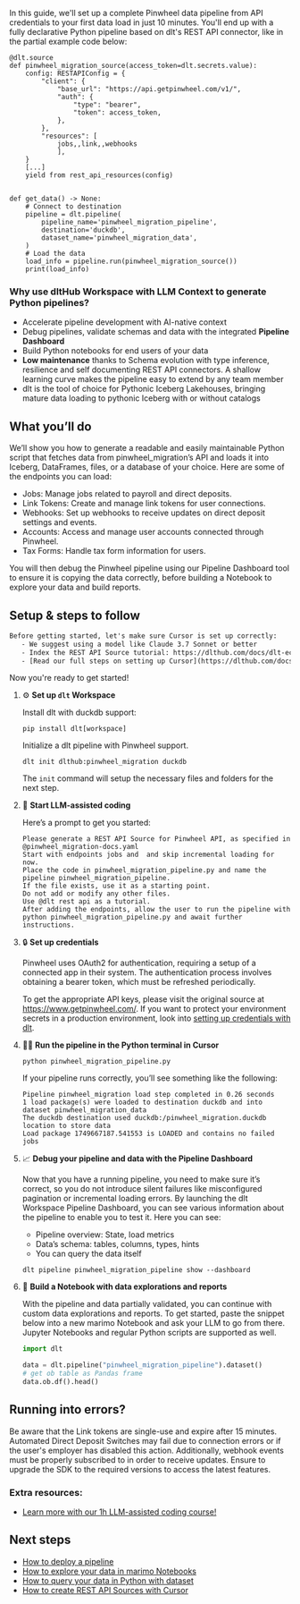 In this guide, we'll set up a complete Pinwheel data pipeline from API credentials to your first data load in just 10 minutes. You'll end up with a fully declarative Python pipeline based on dlt's REST API connector, like in the partial example code below:

```python-outcome
@dlt.source
def pinwheel_migration_source(access_token=dlt.secrets.value):
    config: RESTAPIConfig = {
        "client": {
            "base_url": "https://api.getpinwheel.com/v1/",
            "auth": {
                "type": "bearer",
                "token": access_token,
            },
        },
        "resources": [
            jobs,,link,,webhooks
            ],
    }
    [...]
    yield from rest_api_resources(config)


def get_data() -> None:
    # Connect to destination
    pipeline = dlt.pipeline(
        pipeline_name='pinwheel_migration_pipeline',
        destination='duckdb',
        dataset_name='pinwheel_migration_data', 
    )
    # Load the data
    load_info = pipeline.run(pinwheel_migration_source())
    print(load_info) 
```

### Why use dltHub Workspace with LLM Context to generate Python pipelines?

- Accelerate pipeline development with AI-native context
- Debug pipelines, validate schemas and data with the integrated **Pipeline Dashboard**
- Build Python notebooks for end users of your data
- **Low maintenance** thanks to Schema evolution with type inference, resilience and self documenting REST API connectors. A shallow learning curve makes the pipeline easy to extend by any team member
- dlt is the tool of choice for Pythonic Iceberg Lakehouses, bringing mature data loading to pythonic Iceberg with or without catalogs

## What you’ll do

We’ll show you how to generate a readable and easily maintainable Python script that fetches data from pinwheel_migration’s API and loads it into Iceberg, DataFrames, files, or a database of your choice. Here are some of the endpoints you can load:

- Jobs: Manage jobs related to payroll and direct deposits.
- Link Tokens: Create and manage link tokens for user connections.
- Webhooks: Set up webhooks to receive updates on direct deposit settings and events.
- Accounts: Access and manage user accounts connected through Pinwheel.
- Tax Forms: Handle tax form information for users.

You will then debug the Pinwheel pipeline using our Pipeline Dashboard tool to ensure it is copying the data correctly, before building a Notebook to explore your data and build reports.

## Setup & steps to follow

```default
Before getting started, let's make sure Cursor is set up correctly:
   - We suggest using a model like Claude 3.7 Sonnet or better
   - Index the REST API Source tutorial: https://dlthub.com/docs/dlt-ecosystem/verified-sources/rest_api/ and add it to context as **@dlt rest api**
   - [Read our full steps on setting up Cursor](https://dlthub.com/docs/dlt-ecosystem/llm-tooling/cursor-restapi#23-configuring-cursor-with-documentation)
```

Now you're ready to get started!

1. ⚙️ **Set up `dlt` Workspace**
    
    Install dlt with duckdb support:
    ```shell
    pip install dlt[workspace]
    ```

    Initialize a dlt pipeline with Pinwheel support.
    ```shell
    dlt init dlthub:pinwheel_migration duckdb
    ```

    The `init` command will setup the necessary files and folders for the next step.
    
2. 🤠 **Start LLM-assisted coding**
    
    Here’s a prompt to get you started:
    
    ```prompt
    Please generate a REST API Source for Pinwheel API, as specified in @pinwheel_migration-docs.yaml 
    Start with endpoints jobs and  and skip incremental loading for now. 
    Place the code in pinwheel_migration_pipeline.py and name the pipeline pinwheel_migration_pipeline. 
    If the file exists, use it as a starting point. 
    Do not add or modify any other files. 
    Use @dlt rest api as a tutorial. 
    After adding the endpoints, allow the user to run the pipeline with python pinwheel_migration_pipeline.py and await further instructions.
    ```

    
3. 🔒 **Set up credentials** 
    
    Pinwheel uses OAuth2 for authentication, requiring a setup of a connected app in their system. The authentication process involves obtaining a bearer token, which must be refreshed periodically.
    
    To get the appropriate API keys, please visit the original source at https://www.getpinwheel.com/.
    If you want to protect your environment secrets in a production environment, look into [setting up credentials with dlt](https://dlthub.com/docs/walkthroughs/add_credentials).
    
4. 🏃‍♀️ **Run the pipeline in the Python terminal in Cursor**
    
    ```shell
    python pinwheel_migration_pipeline.py
    ```
    
    If your pipeline runs correctly, you’ll see something like the following:
    
    ```shell
    Pipeline pinwheel_migration load step completed in 0.26 seconds
    1 load package(s) were loaded to destination duckdb and into dataset pinwheel_migration_data
    The duckdb destination used duckdb:/pinwheel_migration.duckdb location to store data
    Load package 1749667187.541553 is LOADED and contains no failed jobs
    ```
    
5. 📈 **Debug your pipeline and data with the Pipeline Dashboard**

    Now that you have a running pipeline, you need to make sure it’s correct, so you do not introduce silent failures like misconfigured pagination or incremental loading errors. By launching the dlt Workspace Pipeline Dashboard, you can see various information about the pipeline to enable you to test it. Here you can see:
    - Pipeline overview: State, load metrics
    - Data’s schema: tables, columns, types, hints
    - You can query the data itself
    
    ```shell
    dlt pipeline pinwheel_migration_pipeline show --dashboard
    ```
    
6. 🐍 **Build a Notebook with data explorations and reports**

    With the pipeline and data partially validated, you can continue with custom data explorations and reports. To get started, paste the snippet below into a new marimo Notebook and ask your LLM to go from there. Jupyter Notebooks and regular Python scripts are supported as well.

    
    ```python
    import dlt

   data = dlt.pipeline("pinwheel_migration_pipeline").dataset()
   # get ob table as Pandas frame
   data.ob.df().head()
    ```

## Running into errors?

Be aware that the Link tokens are single-use and expire after 15 minutes. Automated Direct Deposit Switches may fail due to connection errors or if the user's employer has disabled this action. Additionally, webhook events must be properly subscribed to in order to receive updates. Ensure to upgrade the SDK to the required versions to access the latest features.

### Extra resources:

- [Learn more with our 1h LLM-assisted coding course!](https://www.youtube.com/watch?v=GGid70rnJuM)

## Next steps

- [How to deploy a pipeline](https://dlthub.com/docs/walkthroughs/deploy-a-pipeline)
- [How to explore your data in marimo Notebooks](https://dlthub.com/docs/general-usage/dataset-access/marimo)
- [How to query your data in Python with dataset](https://dlthub.com/docs/general-usage/dataset-access/dataset)
- [How to create REST API Sources with Cursor](https://dlthub.com/docs/dlt-ecosystem/llm-tooling/cursor-restapi)